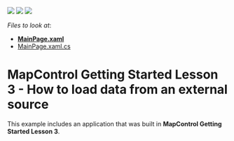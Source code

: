 <!-- default badges list -->
![](https://img.shields.io/endpoint?url=https://codecentral.devexpress.com/api/v1/VersionRange/128572332/14.2.3%2B)
[![](https://img.shields.io/badge/Open_in_DevExpress_Support_Center-FF7200?style=flat-square&logo=DevExpress&logoColor=white)](https://supportcenter.devexpress.com/ticket/details/T191718)
[![](https://img.shields.io/badge/📖_How_to_use_DevExpress_Examples-e9f6fc?style=flat-square)](https://docs.devexpress.com/GeneralInformation/403183)
<!-- default badges end -->
<!-- default file list -->
*Files to look at*:

* **[MainPage.xaml](./CS/WinRT_MapControl_Lesson3/MainPage.xaml)**
* [MainPage.xaml.cs](./CS/WinRT_MapControl_Lesson3/MainPage.xaml.cs)
<!-- default file list end -->
# MapControl Getting Started Lesson 3 - How to load data from an external source


This example includes an application that was built in <strong>MapControl Getting Started Lesson 3</strong>.

<br/>


